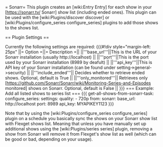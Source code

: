 = Sonarr=
This plugin creates an [wiki:Entry Entry] for each show in your [https://sonarr.tv/ Sonarr] show list (including ended ones).
This plugin can be used with the [wiki:Plugins/discover discover] or [wiki:Plugins/configure_series configure_series] plugins to add those shows to the shows list.

== Plugin Settings ==

Currently the following settings are required:
{{{#!div style="margin-left: 25px"
||= Option =||= Description =||
||'''base_url'''||This is the URL of your Sonarr installation (usually http://localhost) ||
||'''port'''||This is the port used by your Sonarr installation (8989 by deafult) ||
||'''api_key'''||This is API key of your Sonarr installation (can be found under setting->general->security)  ||
||'''include_ended'''|| Decides whether to retrieve ended shows. Optional, default is True ||
||'''only_monitored'''|| Retrieves only [https://github.com/Sonarr/Sonarr/wiki/Monitoring-Series-and-Episodes monitored] shows on Sonarr. Optional, default is False ||
}}}
=== Example: Add all listed shows to series list ===
{{{
  get-all-shows-from-sonarr-task:
      configure_series:
            settings:
              quality:
                - 720p
            from:
              sonarr:
                base_url: http://localhost
                port: 8989
                api_key: MYAPIKEY1123
}}}

Note that by using the [wiki:Plugins/configure_series configure_series] plugin on a schedule you basically sync the shows on your Sonarr show list with Flexget shows list. Meaning that unless you have manually set up additional shows using the [wiki:Plugins/series series] plugin, removing a show from Sonarr will remove it from Flexget's show list as well (which can be good or bad, depending on your usage).